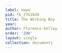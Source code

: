 ```yaml
---
label: nope
pid: fk_2761630
title: The Working Boy
year: 
author: Florence Kelley
order: '200'
layout: single
collection: documents
---
```

